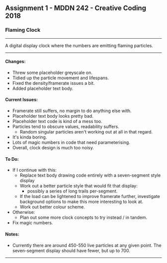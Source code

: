 ## Assignment 1 - MDDN 242 - Creative Coding 2018

### Flaming Clock

--------------------------------------------------

A digital display clock where the numbers are emitting flaming particles.

---

#### Changes:
+ Threw some placeholder greyscale on.
+ Tidied up the particle movement and lifespans.
+ Fixed the density/framerate issues a bit.
+ Added placeholder text body.

#### Current Issues:
+ Framerate still suffers, no margin to do anything else with.
+ Placeholder text body looks pretty bad.
+ Placeholder text code is kind of a mess too.
+ Particles tend to obscure values, readability suffers.
    + Random singular particles aren't working out at all in that regard.
+ It's kinda boring.
+ Lots of magic numbers in code that need parameterising.
+ Overall, clock design is much too noisy.

#### To Do:
+ If I continue with this:
    + Replace text body drawing code entirely with a seven-segment style display
    + Work out a better particle style that would fit that display:
        + possibly a series of long trails per-segment.
    + If the load can be lightened to improve framerate further,
        investigate background options to make this more interesting to look at.
    + Work out better colour scheme.
+ Otherwise:
    + Plan out some more clock concepts to try instead / in tandem.
+ Fix magic numbers.

#### Notes:
+ Currently there are around 450-550 live particles at any given point. The seven-segment display should have fewer, but up to 700.
---